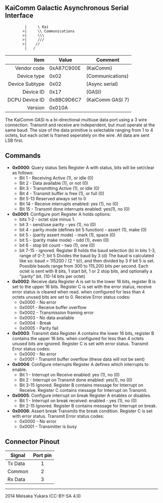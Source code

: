 KaiComm Galactic Asynchronous Serial Interface
----

```
		 |     \ Kai 
		>|     \\ Communications
		>|     \\\
		>|     ///
		>|    //
		 |   /

```

|     Item       |   Value    |   Comment
| -------------: | ---------- | ----------------
|    Vendor code | 0xA87C900E | (KaiComm)
|    Device type | 0x02       | (Communications)
| Device Subtype | 0x02       | (Async serial)
|      Device ID | 0x17       | (GASI)
| DCPU Device ID | 0x8BC9D6C7 | (KaiComm GASI 7)
|        Version | 0x010A     |

The KaiComm GASI is a bi-directional multiuse data port using a 3 wire connection.
Transmit and receive are independent, but must operate at the same baud.
The size of the data primitive is selectable ranging from 1 to 4 octets, but each octet is framed seperately on the wire.
All data are sent LSB first.

Commands
----

 - **0x0000**: Query status
   Sets Register A with status, bits will be set/clear as follows:
   - Bit 1 - Receiving Active (1), or idle (0)
   - Bit 2 - Data available (1), or not (0)
   - Bit 3 - Transmitting Active (1), or idle (0)
   - Bit 4 - Transmit buffer is free (1), or full (0)
   - Bit 5-13 Reserved always set to 0
   - Bit 14 - Receive interrupts enabled: yes (1), no (0)
   - Bit 15 - Transmit done interrupts enabled: yes(1), no (0)
 - **0x0001**: Configure port
   Register A holds options:
   - bits 1-2 - octet size minus 1.
   - bit 3 - send/use parity - yes (1), no (0)
   - bit 4 - parity mode (defines bit 5 function) - assert (1), make (0)
   - bit 5 - (parity assert mode) - mark (1), space (0)
   - bit 5 - (parity make mode) - odd (1), even (0)
   - bit 6 - stop bit count - two (1), one (0)
   - bit 7-15 - ignored.
   Register B holds the baud selection (b) in bits 1-3, range of 0-7; bit 5 Divides the baud by 3 (d)
   The baud is calculated like so: baud = 115200 / (2 ^ b)), and then divided by 3 if bit 5 is set.
   Possible bauds range from 300 to 115,200 bits per second.
   Each octet is sent with 8 bits, 1 start bit, 1 or 2 stop bits, and optionally a "parity" bit. (10-14 bits per octet)
 - **0x0002**: Receive data
   Register A is set to the lower 16 bits, register B is set to the upper 16 bits.
   Register C is set with the error status, receive error status is cleared when read.
   when configured for less than 4 octets unused bits are set to 0.
   Receive Error status codes:
   - 0x0000 - No error
   - 0x0001 - Receive buffer overflow
   - 0x0002 - Transmission framing error
   - 0x0003 - No data available
   - 0x0004 - Break
   - 0x0005 - Parity fail
 - **0x0003**: Transmit data
   Register A contains the lower 16 bits, register B contains the upper 16 bits.
   when configured for less than 4 octets unused bits are ignored.
   Register C is set with error status.
   Transmit Error status codes:
   - 0x0000 - No error
   - 0x0001 - Transmit buffer overflow (these data will not be sent)
 - **0x0004**: Configure interrupts
   Register A defines which interrupts to enable.
   - Bit 1 - Interrupt on Receive enabled: yes (1), no (0)
   - Bit 2 - Interrupt on Transmit done enabled: yes(1), no (0)
   - Bit 3-15 Ignored.
   Register B contains message for Interrupt on Receive.
   Register C contains message for Interrupt on Transmit.
 - **0x0005**: Configure interrupt on break
   Register A enables or disables.
   - Bit 1 - Interrupt on break received: enabled - yes (1), no (0)
   - Bit 2-15 Ignored.
   Register B contains message for Interrupt on break.
 - **0x0006**: Assert break
   Transmits the break condition.
   Register C is set with error status.
   Transmit Error status codes:
   - 0x0000 - No error
   - 0x0001 - Transmitter is busy

Connector Pinout
----

Signal    | Port pin
--------- | :----:
Tx Data   |   1
Common    |   2
Rx Data   |   3

----

2014 Meisaka Yukara (CC-BY-SA 4.0)
